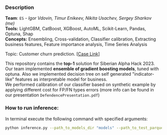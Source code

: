 ### Description
**Team**: `ES` - *Igor Vdovin, Timur Enikeev, Nikita Usachev, Sergey Sharkov  (me)*  
**Tools:** LightGBM, CatBoost, XGBoost, AutoML, Scikit-Learn, Pandas, Optuna, Shap  
**Concepts:** Ensembling, Cross-validation, Classifier calibration, Extracting business features, Feature importance analysis, Time Series Analysis    

Topic: Customer churn prediction. [[Case Link](https://digital.alfabank.ru/alfa/siberianhack)]

This repository contains the **top-1** solution for Siberian Alpha Hack 2023. Our team implemented **ensemble of gradient boosting models**, tuned with optuna. Also we implemented decision tree on self generated "indicator-like" features as interpretable model for business.   
We performed calibration of our classifier based on synthetic example by applying different cost for FP/FN types errors (more info can be found in our presentation `DefendencePresentation.pdf`)      

### How to run inference:
In terminal execute the following command with specified arguments:
```sh
python inference.py --path_to_models_dir "models" --path_to_test_parquet "data/test.parquet"
```
